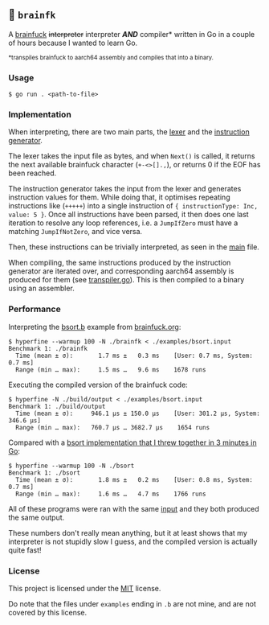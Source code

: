 ## 🧠 `brainfk`

A [brainfuck](https://brainfuck.org/) ~~interpreter~~ interpreter _**AND**_ compiler* written in Go in a couple of hours because I wanted to learn Go.

<small>*transpiles brainfuck to aarch64 assembly and compiles that into a binary.</small>

### Usage

```shell
$ go run . <path-to-file>
```

### Implementation

When interpreting, there are two main parts, the [lexer](./lexer.go) and the [instruction generator](./instruction.go).

The lexer takes the input file as bytes, and when `Next()` is called, it returns the next available brainfuck
character (`+-<>[].,`), or returns 0 if the EOF has been reached.

The instruction generator takes the input from the lexer and generates instruction values for them. While doing that, 
it optimises repeating instructions like (`+++++`) into a single instruction of `{ instructionType: Inc, value: 5 }`. 
Once all instructions have been parsed, it then does one last iteration to resolve any loop references, i.e. a 
`JumpIfZero` must have a matching `JumpIfNotZero`, and vice versa.

Then, these instructions can be trivially interpreted, as seen in the [main](./main.go) file.

When compiling, the same instructions produced by the instruction generator are iterated over, and corresponding
aarch64 assembly is produced for them (see [transpiler.go](./transpiler.go)). This is then compiled to a binary using
an assembler.

### Performance

Interpreting the [bsort.b](./examples/bsort.b) example from [brainfuck.org](https://brainfuck.org/):

```shell
$ hyperfine --warmup 100 -N ./brainfk < ./examples/bsort.input
Benchmark 1: ./brainfk
  Time (mean ± σ):       1.7 ms ±   0.3 ms    [User: 0.7 ms, System: 0.7 ms]
  Range (min … max):     1.5 ms …   9.6 ms    1678 runs
```

Executing the compiled version of the brainfuck code:
```shell
$ hyperfine -N ./build/output < ./examples/bsort.input
Benchmark 1: ./build/output
  Time (mean ± σ):     946.1 µs ± 150.0 µs    [User: 301.2 µs, System: 346.6 µs]
  Range (min … max):   760.7 µs … 3682.7 µs    1654 runs
```

Compared with a [bsort implementation that I threw together in 3 minutes in Go](./examples/bsort.go):

```shell
$ hyperfine --warmup 100 -N ./bsort
Benchmark 1: ./bsort
  Time (mean ± σ):       1.8 ms ±   0.2 ms    [User: 0.8 ms, System: 0.7 ms]
  Range (min … max):     1.6 ms …   4.7 ms    1766 runs
```

All of these programs were ran with the same [input](./examples/bsort.input) and they both produced the same output.

These numbers don't really mean anything, but it at least shows that my interpreter is not stupidly slow I guess, and the compiled version is actually quite fast!

### License

This project is licensed under the [MIT](https://choosealicense.com/licenses/mit/) license.

Do note that the files under `examples` ending in `.b` are not mine, and are not covered by this license.
